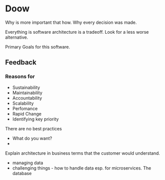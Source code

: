 # Doow

Why is more important that how.
Why every decision was made.

Everything is software architecture is a tradeoff.
Look for a less worse alternative.

Primary Goals for this software.

## Feedback

### Reasons for

- Sustainability
- Maintainability
- Accountability
- Scalability
- Perfomance
- Rapid Change
- Identifying key priority

There are no best practices

- What do you want?
-

Explain architecture in business terms that the customer would understand.

- managing data
- challenging things - how to handle data esp. for microservices. The database
